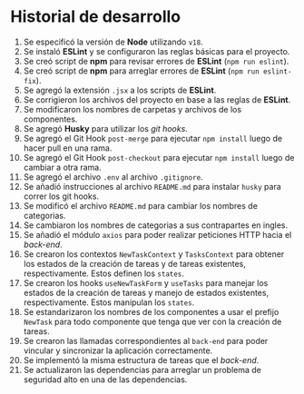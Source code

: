 # Historial de desarrollo

1. Se especificó la versión de **Node** utilizando `v18`.
1. Se instaló **ESLint** y se configuraron las reglas básicas para el proyecto.
1. Se creó script de **npm** para revisar errores de **ESLint** (`npm run eslint`).
1. Se creó script de **npm** para arreglar errores de **ESLint** (`npm run eslint-fix`).
1. Se agregó la extensión `.jsx` a los scripts de **ESLint**.
1. Se corrigieron los archivos del proyecto en base a las reglas de **ESLint**.
1. Se modificaron los nombres de carpetas y archivos de los componentes.
1. Se agregó **Husky** para utilizar los *git hooks*.
1. Se agregó el Git Hook `post-merge` para ejecutar `npm install` luego de hacer pull en una rama.
1. Se agregó el Git Hook `post-checkout` para ejecutar `npm install` luego de cambiar a otra rama.
1. Se agregó el archivo `.env` al archivo `.gitignore`.
1. Se añadió instrucciones al archivo `README.md` para instalar `husky` para correr los git hooks.
1. Se modificó el archivo `README.md` para cambiar los nombres de categorias.
1. Se cambiaron los nombres de categorias a sus contrapartes en ingles.
1. Se añadió el módulo `axios` para poder realizar peticiones HTTP hacia el *back-end*.
1. Se crearon los contextos `NewTaskContext` y `TasksContext` para obtener los estados de la creación de tareas y de tareas existentes, respectivamente. Estos definen los `states`.
1. Se crearon los hooks `useNewTaskForm` y `useTasks` para manejar los estados de la creación de tareas y manejo de estados existentes, respectivamente. Estos manipulan los `states`.
1. Se estandarizaron los nombres de los componentes a usar el prefijo `NewTask` para todo componente que tenga que ver con la creación de tareas.
1. Se crearon las llamadas correspondientes al `back-end` para poder vincular y sincronizar la aplicación correctamente.
1. Se implementó la misma estructura de tareas que el *back-end*.
1. Se actualizaron las dependencias para arreglar un problema de seguridad alto en una de las dependencias.
